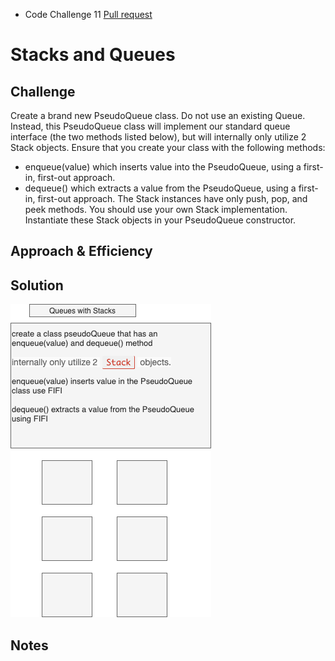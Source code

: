 - Code Challenge 11 [Pull request](https://github.com/Chris-Bortel/data-structures-and-algorithms/pull/42)

# Stacks and Queues

<!-- Short summary or background information -->

## Challenge

<!-- Description of the challenge -->

Create a brand new PseudoQueue class. Do not use an existing Queue. Instead, this PseudoQueue class will implement our standard queue interface (the two methods listed below), but will internally only utilize 2 Stack objects. Ensure that you create your class with the following methods:

- enqueue(value) which inserts value into the PseudoQueue, using a first-in, first-out approach.
- dequeue() which extracts a value from the PseudoQueue, using a first-in, first-out approach.
  The Stack instances have only push, pop, and peek methods. You should use your own Stack implementation. Instantiate these Stack objects in your PseudoQueue constructor.

## Approach & Efficiency

<!-- What approach did you take? Why? What is the Big O space/time for this approach? -->

## Solution

<!-- Embedded whiteboard image -->

![Queues with Stacks UML](./queues-with-stacks-uml.png)

## Notes
